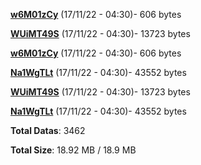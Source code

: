 [**w6M01zCy**](/data/w6M01zCy.txt) (17/11/22 - 04:30)- 606 bytes

[**WUiMT49S**](/data/WUiMT49S.txt) (17/11/22 - 04:30)- 13723 bytes

[**w6M01zCy**](/data/w6M01zCy.txt) (17/11/22 - 04:30)- 606 bytes

[**Na1WgTLt**](/data/Na1WgTLt.txt) (17/11/22 - 04:30)- 43552 bytes

[**WUiMT49S**](/data/WUiMT49S.txt) (17/11/22 - 04:30)- 13723 bytes

[**Na1WgTLt**](/data/Na1WgTLt.txt) (17/11/22 - 04:30)- 43552 bytes

**Total Datas**: 3462

**Total Size**: 18.92 MB / 18.9 MB